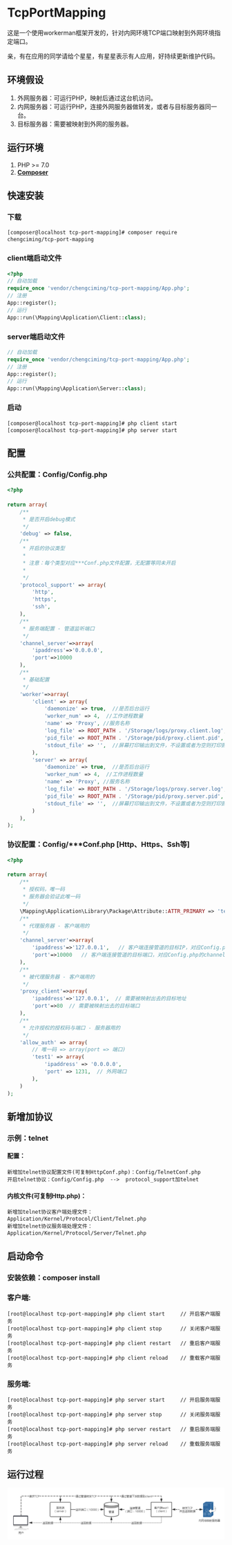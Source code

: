 <h1 align="left">TcpPortMapping</h1>

这是一个使用workerman框架开发的，针对内网环境TCP端口映射到外网环境指定端口。

亲，有在应用的同学请给个星星，有星星表示有人应用，好持续更新维护代码。

## 环境假设

1. 外网服务器：可运行PHP，映射后通过这台机访问。 
2. 内网服务器：可运行PHP，连接外网服务器做转发，或者与目标服务器同一台。
3. 目标服务器：需要被映射到外网的服务器。

## 运行环境

1. PHP >= 7.0
2. **[Composer](https://getcomposer.org/)**

## 快速安装

### 下载
```shell
[composer@localhost tcp-port-mapping]# composer require chengciming/tcp-port-mapping
```
### client端启动文件
```php
<?php
// 自动加载
require_once 'vendor/chengciming/tcp-port-mapping/App.php';
// 注册
App::register();
// 运行
App::run(\Mapping\Application\Client::class);
```
### server端启动文件
```php
// 自动加载
require_once 'vendor/chengciming/tcp-port-mapping/App.php';
// 注册
App::register();
// 运行
App::run(\Mapping\Application\Server::class);
```
### 启动
```shell
[composer@localhost tcp-port-mapping]# php client start
[composer@localhost tcp-port-mapping]# php server start
```

## 配置

### 公共配置：Config/Config.php
```php
<?php

return array(
    /**
     * 是否开启debug模式
     */
    'debug' => false,
    /**
     * 开启的协议类型
     *
     * 注意：每个类型对应***Conf.php文件配置，无配置等同未开启
     *
     */
    'protocol_support' => array(
        'http',
        'https',
        'ssh',
    ),
    /**
     * 服务端配置 - 管道监听端口
     */
    'channel_server'=>array(
        'ipaddress'=>'0.0.0.0',
        'port'=>10000
    ),
    /**
     * 基础配置
     */
    'worker'=>array(
        'client' => array(
            'daemonize' => true,  //是否后台运行
            'worker_num' => 4,  //工作进程数量
            'name' => 'Proxy', //服务名称
            'log_file' => ROOT_PATH . '/Storage/logs/proxy.client.log',  //日记文件
            'pid_file' => ROOT_PATH . '/Storage/pid/proxy.client.pid',  //服务PID文件
            'stdout_file' => '',  //屏幕打印输出到文件，不设置或者为空则打印到频幕
        ),
        'server' => array(
            'daemonize' => true,  //是否后台运行
            'worker_num' => 4,  //工作进程数量
            'name' => 'Proxy', //服务名称
            'log_file' => ROOT_PATH . '/Storage/logs/proxy.server.log',  //日记文件
            'pid_file' => ROOT_PATH . '/Storage/pid/proxy.server.pid',  //服务PID文件
            'stdout_file' => '',  //屏幕打印输出到文件，不设置或者为空则打印到频幕
        )
    ),
);
```
### 协议配置：Config/***Conf.php   [Http、Https、Ssh等]
```php
<?php

return array(
    /**
     * 授权码，唯一码
	 * 服务器会验证此唯一码
     */
    \Mapping\Application\Library\Package\Attribute::ATTR_PRIMARY => 'test1',
    /**
     * 代理服务器 - 客户端用的
     */
    'channel_server'=>array(
        'ipaddress'=>'127.0.0.1',   // 客户端连接管道的目标IP，对应Config.php的channel_server.ipaddress
        'port'=>10000   // 客户端连接管道的目标端口，对应Config.php的channel_server.port
    ),
    /**
     * 被代理服务器 - 客户端用的
     */
    'proxy_client'=>array(
        'ipaddress'=>'127.0.0.1',  // 需要被映射出去的目标地址
        'port'=>80  // 需要被映射出去的目标端口
    ),
    /**
     * 允许授权的授权码与端口 - 服务器用的
     */
    'allow_auth' => array(
        // 唯一码 => array(port => 端口)
        'test1' => array(
            'ipaddress' => '0.0.0.0',
            'port' => 1231,  // 外网端口
        ),
    )
);
```

## 新增加协议
### 示例：telnet
#### 配置：
```
新增加telnet协议配置文件(可复制HttpConf.php)：Config/TelnetConf.php
开启telnet协议：Config/Config.php  -->  protocol_support加telnet
```
#### 内核文件(可复制Http.php)：
```
新增加telnet协议客户端处理文件：Application/Kernel/Protocol/Client/Telnet.php
新增加telnet协议服务端处理文件：Application/Kernel/Protocol/Server/Telnet.php
```

## 启动命令

### 安装依赖：composer install

### 客户端:

```shell
[root@localhost tcp-port-mapping]# php client start     // 开启客户端服务
[root@localhost tcp-port-mapping]# php client stop      // 关闭客户端服务
[root@localhost tcp-port-mapping]# php client restart   // 重启客户端服务
[root@localhost tcp-port-mapping]# php client reload    // 重载客户端服务
```
### 服务端:

```shell
[root@localhost tcp-port-mapping]# php server start     // 开启服务端服务
[root@localhost tcp-port-mapping]# php server stop      // 关闭服务端服务
[root@localhost tcp-port-mapping]# php server restart   // 重启服务端服务
[root@localhost tcp-port-mapping]# php server reload    // 重载服务端服务
```

## 运行过程

![图](https://raw.githubusercontent.com/chengciming/tcp-port-mapping/master/Storage/material/working.png)

